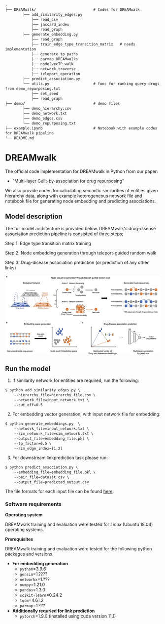     .
    ├── DREAMwalk/                          # Codes for DREAMwalk
            ├── add_similarity_edges.py     
                ├── read_csv
                ├── jaccard_index
                ├── read_graph
            ├── generate_embedding.py       
                ├── read_graph
                ├── train_edge_type_transition_matrix   # needs implementation
                ├── generate_tp_paths
                ├── parmap_DREAMwalks
                ├── node2vecTP_walk
                ├── network_traverse
                ├── teleport_operation
            ├── predict_association.py      
            └── utils.py                    # func for ranking query drugs from demo_repurposing.txt
                ├── set_seed
                ├── read_graph
    ├── demo/                               # demo files
            ├── demo_hierarchy.csv
            ├── demo_network.txt
            ├── demo_edges.csv
            └── demo_repurposing.txt
    ├── example.ipynb                       # Notebook with example codes for DREAMwalk pipeline
    └── README.md

# DREAMwalk
The official code implementation for DREAMwalk in Python from our paper: 
- "Multi-layer Guilt-by-association for drug repurposing"

We also provide codes for calculating semantic similarities of entities given hierarchy data, along with example heterogeneous network file and notebook file for generating node embedding and predicting associations.

## Model description

The full model architecture is provided below. DREAMwalk's drug-disease association prediction pipeline is consisted of three steps;

Step 1. Edge type transition matrix training

Step 2. Node embedding generation through teleport-guided random walk

Step 3. Drug-disease association prediction (or prediction of any other links)

![model1](img/model_overview.png)


## Run the model
1. If similarity network for entities are required, run the following:
```
$ python add_similarity_edges.py \
    --hierarchy_file=hierarchy_file.csv \
    --network_file=input_network.txt \
    --cut_off=0.5
```

2. For embedding vector generation, with input network file for embedding:
```
$ python generate_embeddings.py  \
    --network_file=input_network.txt \
    --sim_network_file=sim_network.txt \
    --output_file=embedding_file.pkl \
    --tp_factor=0.5 \
    --sim_edge_index=[1,2]
```

3. For downstream linkprediction task please run: 
```
$ python predict_association.py \
    --embedding_file=embedding_file.pkl \
    --pair_file=dataset.csv \
    --output_file=predicted_output.csv
```

The file formats for each input file can be found [here](demo/README.md).

### Software requirements

**Operating system**

DREAMwalk training and evaluation were tested for *Linux* (Ubuntu 18.04) operating systems.

**Prerequisites**

DREAMwalk training and evaluation were tested for the following python packages and versions.

- **For embedding generation**
  - `python`=3.9.6
  - `gensim`=1.????
  - `networkx`=1.???
  - `numpy`=1.21.0
  - `pandas`=1.3.0
  - `scikit-learn`=0.24.2
  - `tqdm`=4.61.2
  - `parmap`=1.???
- **Additionally requried for link prediction**
  - `pytorch`=1.9.0 (installed using cuda version 11.1)
